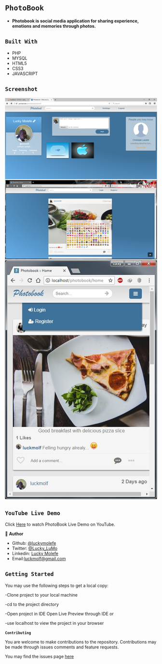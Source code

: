 # `PhotoBook`

- __Photobook is social media application for sharing experience, emotions and memories through photos.__

## `Built With`

- PHP
- MYSQL
- HTML5
- CSS3
- JAVASCRIPT


## `Screenshot`
![](photobook_userProfile.PNG)
![](photobook_update14_1.JPG)
![](photobook_update7.JPG)

<!--
## `Live Demo`
 Click [here](https://mystifying-tereshkova-9e3c32.netlify.app) for Live Demo
-->

 ## `YouTube Live Demo`
 Click [Here](https://www.youtube.com/watch?v=3YRwKh1ZR8M) to watch PhotoBook Live Demo on YouTube.
 
 👤 **Author**

- Github: [@luckymolefe](https://github.com/luckymolefe)
- Twitter: [@Lucky_LuMo](https://twitter.com/Lucky_LuMo)
- Linkedin: [Lucky Molefe](https://www.linkedin.com/in/luck-molefe-02767092/)
- Email:luckmolf@gmail.com

## `Getting Started`

You may use the following steps to get a local copy:

-Clone project to your local machine 

-cd to the project directory 

-Open project in IDE Open Live Preview through IDE or

-use localhost to view the project in your browser

**`Contributing`**

You are welcome to make contributions to the repository. Contributions may be made through issues comments and feature requests.

You may find the issues page [here](https://github.com/luckymolefe/PhotoBook/issues)
